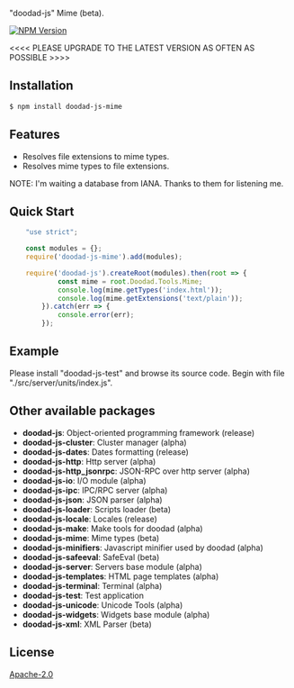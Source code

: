 "doodad-js" Mime (beta).

[![NPM Version][npm-image]][npm-url]
 
<<<< PLEASE UPGRADE TO THE LATEST VERSION AS OFTEN AS POSSIBLE >>>>

## Installation

```bash
$ npm install doodad-js-mime
```

## Features

  -  Resolves file extensions to mime types.
  -  Resolves mime types to file extensions.

NOTE: I'm waiting a database from IANA. Thanks to them for listening me.

## Quick Start

```js
    "use strict";

    const modules = {};
	require('doodad-js-mime').add(modules);

    require('doodad-js').createRoot(modules).then(root => {
			const mime = root.Doodad.Tools.Mime;
			console.log(mime.getTypes('index.html'));
			console.log(mime.getExtensions('text/plain'));
		}).catch(err => {
            console.error(err);
        });
```

## Example

Please install "doodad-js-test" and browse its source code. Begin with file "./src/server/units/index.js".

## Other available packages

  - **doodad-js**: Object-oriented programming framework (release)
  - **doodad-js-cluster**: Cluster manager (alpha)
  - **doodad-js-dates**: Dates formatting (release)
  - **doodad-js-http**: Http server (alpha)
  - **doodad-js-http_jsonrpc**: JSON-RPC over http server (alpha)
  - **doodad-js-io**: I/O module (alpha)
  - **doodad-js-ipc**: IPC/RPC server (alpha)
  - **doodad-js-json**: JSON parser (alpha)
  - **doodad-js-loader**: Scripts loader (beta)
  - **doodad-js-locale**: Locales (release)
  - **doodad-js-make**: Make tools for doodad (alpha)
  - **doodad-js-mime**: Mime types (beta)
  - **doodad-js-minifiers**: Javascript minifier used by doodad (alpha)
  - **doodad-js-safeeval**: SafeEval (beta)
  - **doodad-js-server**: Servers base module (alpha)
  - **doodad-js-templates**: HTML page templates (alpha)
  - **doodad-js-terminal**: Terminal (alpha)
  - **doodad-js-test**: Test application
  - **doodad-js-unicode**: Unicode Tools (alpha)
  - **doodad-js-widgets**: Widgets base module (alpha)
  - **doodad-js-xml**: XML Parser (beta)
  
## License

  [Apache-2.0][license-url]

[npm-image]: https://img.shields.io/npm/v/doodad-js-mime.svg
[npm-url]: https://npmjs.org/package/doodad-js-mime
[license-url]: http://opensource.org/licenses/Apache-2.0